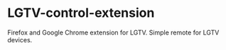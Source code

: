 # LGTV-control-extension
Firefox and Google Chrome extension for LGTV. Simple remote for LGTV devices.
